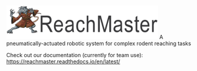 <img src="docs/source/art/ReachMaster_logo.png" alt="ReachMaster logo" width="400px">
A pneumatically-actuated robotic system for complex rodent reaching tasks

Check out our documentation (currently for team use):
https://reachmaster.readthedocs.io/en/latest/
